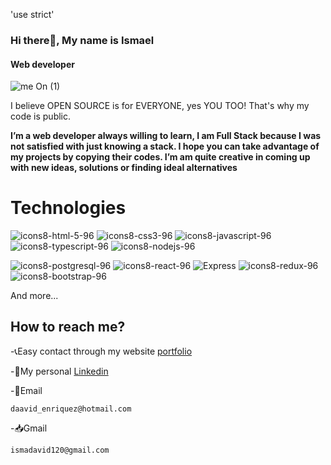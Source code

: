 'use strict'
### Hi there👋, My name is Ismael
#### Web developer
![me On (1)](https://user-images.githubusercontent.com/81322974/182441467-845b9b55-245c-4a09-b58e-b568b591fa10.gif)


I believe OPEN SOURCE is for EVERYONE, yes YOU TOO! That's why my code is public.

**I’m a web developer always willing to learn, I am Full Stack because I was not satisfied with just knowing a stack. I hope you can take advantage of my projects by copying their codes.
I’m am quite creative in coming up with new ideas, solutions or finding ideal alternatives**

# Technologies
![icons8-html-5-96](https://user-images.githubusercontent.com/81322974/182447341-a44e38c3-23f1-40ba-abbe-88666028b0a9.png)
![icons8-css3-96](https://user-images.githubusercontent.com/81322974/182447337-71f167bb-cbea-4d62-b4af-e2b551814925.png)
![icons8-javascript-96](https://user-images.githubusercontent.com/81322974/182447343-cba78ea4-297d-411a-8059-6ffd5df9ddb7.png)
![icons8-typescript-96](https://user-images.githubusercontent.com/81322974/182518848-cf182f63-2b26-4fa6-9d62-2068d26d03e1.png)
![icons8-nodejs-96](https://user-images.githubusercontent.com/81322974/182447347-ab2720d6-b50b-4a99-8f40-6059b4dcbe6f.png)


![icons8-postgresql-96](https://user-images.githubusercontent.com/81322974/182447350-df1b1476-1ec5-476f-a7f7-d1822564188a.png)
![icons8-react-96](https://user-images.githubusercontent.com/81322974/182447353-c716283b-bb8c-491b-9196-7cd8ec41856d.png)
![Express](https://user-images.githubusercontent.com/81322974/182449375-9e97ba29-ccec-490b-96f8-6757ef0a8424.png)
![icons8-redux-96](https://user-images.githubusercontent.com/81322974/182447769-539035e1-5959-4f82-80b1-9b010a73d92f.png)
![icons8-bootstrap-96](https://user-images.githubusercontent.com/81322974/182447335-4e8a3563-5e20-47be-a9b9-baa10c699294.png)

And more...

## How to reach me?

-📞Easy contact through my website [portfolio](https://portofolio-ismanaos.vercel.app/)

-💼My personal [Linkedin](https://www.linkedin.com/in/david-ismael-enriquez/)

-📩Email

	daavid_enriquez@hotmail.com
	
-📥Gmail
	
	ismadavid120@gmail.com
<!--
**Ismanaos/Ismanaos** is a ✨ _special_ ✨ repository because its `README.md` (this file) appears on your GitHub profile.

Here are some ideas to get you started:

- 🔭 I’m currently working on ...
- 🌱 I’m currently learning ...
- 👯 I’m looking to collaborate on ...
- 🤔 I’m looking for help with ...
- 💬 Ask me about ...
- 📫 How to reach me: ...
- 😄 Pronouns: ...
- ⚡ Fun fact: ...
-->
